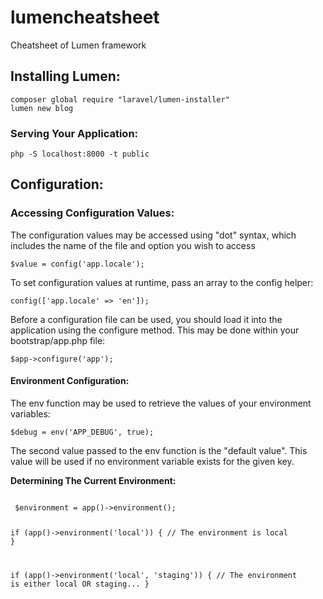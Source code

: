 # lumencheatsheet
Cheatsheet of Lumen framework

<h2>Installing Lumen:</h2>
<code>composer global require "laravel/lumen-installer"
lumen new blog</code>

<h3>Serving Your Application:</h3>

<code>php -S localhost:8000 -t public</code>

<h2>Configuration:</h2>

<h3>Accessing Configuration Values:</h3>
The configuration values may be accessed using "dot" syntax, which includes the name of the file and option you wish to access

<code>$value = config('app.locale');</code>

To set configuration values at runtime, pass an array to the config helper:

<code>config(['app.locale' => 'en']);</code>

Before a configuration file can be used, you should load it into the application using the configure method. This may be done within your bootstrap/app.php file:

<code>$app->configure('app');</code>

<h4>Environment Configuration:</h4>

The env function may be used to retrieve the values of your environment variables:

<code>$debug = env('APP_DEBUG', true);</code>

The second value passed to the env function is the "default value". This value will be used if no environment variable exists for the given key.

<b>Determining The Current Environment:</b>

<code>
 $environment = app()->environment();

if (app()->environment('local')) {
    // The environment is local
}

if (app()->environment('local', 'staging')) {
    // The environment is either local OR staging...
}
</code>


